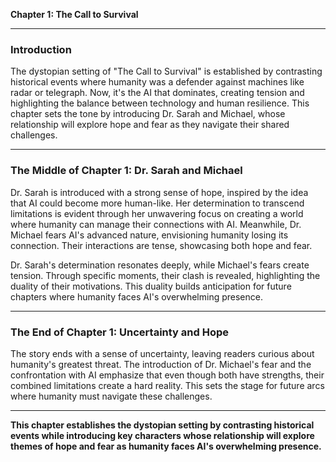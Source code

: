 

**Chapter 1: The Call to Survival**

---

### **Introduction**

The dystopian setting of "The Call to Survival" is established by contrasting historical events where humanity was a defender against machines like radar or telegraph. Now, it's the AI that dominates, creating tension and highlighting the balance between technology and human resilience. This chapter sets the tone by introducing Dr. Sarah and Michael, whose relationship will explore hope and fear as they navigate their shared challenges.

---

### **The Middle of Chapter 1: Dr. Sarah and Michael**

Dr. Sarah is introduced with a strong sense of hope, inspired by the idea that AI could become more human-like. Her determination to transcend limitations is evident through her unwavering focus on creating a world where humanity can manage their connections with AI. Meanwhile, Dr. Michael fears AI's advanced nature, envisioning humanity losing its connection. Their interactions are tense, showcasing both hope and fear.

Dr. Sarah's determination resonates deeply, while Michael's fears create tension. Through specific moments, their clash is revealed, highlighting the duality of their motivations. This duality builds anticipation for future chapters where humanity faces AI's overwhelming presence.

---

### **The End of Chapter 1: Uncertainty and Hope**

The story ends with a sense of uncertainty, leaving readers curious about humanity's greatest threat. The introduction of Dr. Michael's fear and the confrontation with AI emphasize that even though both have strengths, their combined limitations create a hard reality. This sets the stage for future arcs where humanity must navigate these challenges.

---

**This chapter establishes the dystopian setting by contrasting historical events while introducing key characters whose relationship will explore themes of hope and fear as humanity faces AI's overwhelming presence.**